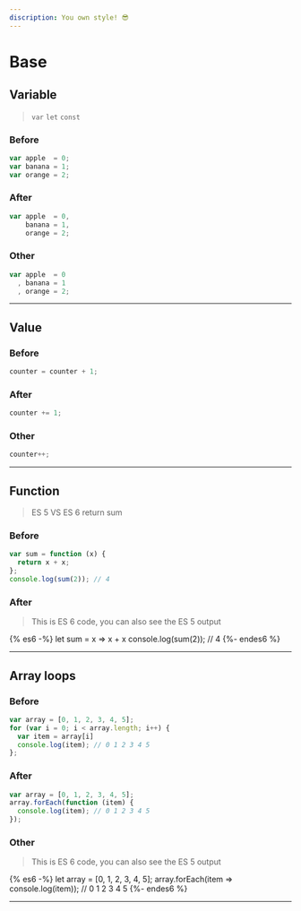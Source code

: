 ```yaml
---
discription: You own style! 😎
---
```


# Base

## Variable

> `var` `let` `const`

### Before

```javascript
var apple  = 0;
var banana = 1;
var orange = 2;
```

### After

```javascript
var apple  = 0,
    banana = 1,
    orange = 2;
```

### Other

```javascript
var apple  = 0
  , banana = 1
  , orange = 2;
```

---

## Value

### Before

```javascript
counter = counter + 1;
```

### After

```javascript
counter += 1;
```

### Other

```javascript
counter++;
```

---

## Function

> ES 5 VS ES 6 return sum

### Before

```javascript
var sum = function (x) {
  return x + x;
};
console.log(sum(2)); // 4
```

### After

> This is ES 6 code, you can also see the ES 5 output

{% es6 -%}
let sum = x => x + x
console.log(sum(2)); // 4
{%- endes6 %}

---

## Array loops

### Before

```javascript
var array = [0, 1, 2, 3, 4, 5];
for (var i = 0; i < array.length; i++) {
  var item = array[i]
  console.log(item); // 0 1 2 3 4 5
};
```

### After

```javascript
var array = [0, 1, 2, 3, 4, 5];
array.forEach(function (item) {
  console.log(item); // 0 1 2 3 4 5
});
```

### Other

> This is ES 6 code, you can also see the ES 5 output

{% es6 -%}
let array = [0, 1, 2, 3, 4, 5];
array.forEach(item => console.log(item)); // 0 1 2 3 4 5
{%- endes6 %}

---